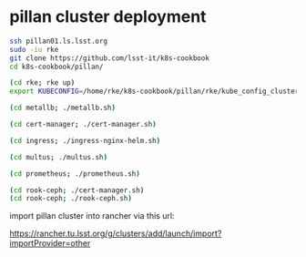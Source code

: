 pillan cluster deployment
=========================

```bash
ssh pillan01.ls.lsst.org
sudo -iu rke
git clone https://github.com/lsst-it/k8s-cookbook
cd k8s-cookbook/pillan/

(cd rke; rke up)
export KUBECONFIG=/home/rke/k8s-cookbook/pillan/rke/kube_config_cluster.yml

(cd metallb; ./metallb.sh)

(cd cert-manager; ./cert-manager.sh)

(cd ingress; ./ingress-nginx-helm.sh)

(cd multus; ./multus.sh)

(cd prometheus; ./prometheus.sh)

(cd rook-ceph; ./cert-manager.sh)
(cd rook-ceph; ./rook-ceph.sh)
```

import pillan cluster into rancher via this url:

https://rancher.tu.lsst.org/g/clusters/add/launch/import?importProvider=other
